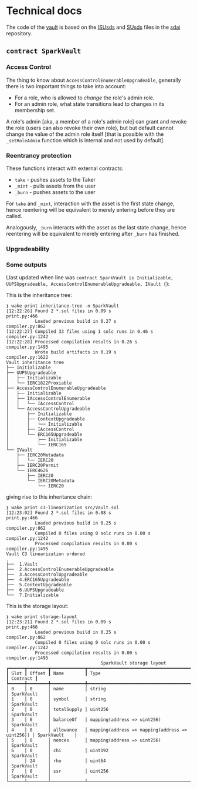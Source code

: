 # Technical docs

The code of the [vault](./src/Vault.sol) is based on the [ISUsds][ISUsds] and [SUsds][SUsds] files in the [sdai][sdai] repository.

[ISUsds]: https://github.com/sky-ecosystem/sdai/blob/dfc7f41cb7599afcb0f0eb1ddaadbf9dd4015dce/src/ISUsds.sol
[SUsds]: https://github.com/sky-ecosystem/sdai/blob/dfc7f41cb7599afcb0f0eb1ddaadbf9dd4015dce/src/SUsds.sol
[sdai]: https://github.com/sky-ecosystem/sdai

## `contract SparkVault`

### Access Control

The thing to know about `AccessControlEnumerableUpgradeable`, generally there is two important things to take into account:

* For a role, who is allowed to *change* the role's admin role.
* For an admin role, what state transitions lead to changes in its membership set.

A role's admin [aka, a member of a role's admin role] can grant and revoke the role (users can also revoke their own
role), but but default cannot change the value of the admin role itself [that is possible with the `_setRoleAdmin`
function which is internal and not used by default].

### Reentrancy protection

These functions interact with external contracts:

* `take` - pushes assets to the Taker
* `_mint` - pulls assets from the user
* `_burn` - pushes assets to the user

For `take` and `_mint`, interaction with the asset is the first state change, hence reentering will be equivalent to merely entering before they are called.

Analogously, `_burn` interacts with the asset as the last state change, hence reentering will be equivalent to merely entering after `_burn` has finished.

### Upgradeability

### Some outputs

Llast updated when line was `contract SparkVault is Initializable, UUPSUpgradeable, AccessControlEnumerableUpgradeable, IVault {`):

This is the inheritance tree:

```
❯ wake print inheritance-tree -n SparkVault
[12:22:26] Found 2 *.sol files in 0.09 s                                                 print.py:466
           Loaded previous build in 0.27 s                                            compiler.py:862
[12:22:27] Compiled 33 files using 1 solc runs in 0.46 s                             compiler.py:1242
[12:22:28] Processed compilation results in 0.26 s                                   compiler.py:1495
           Wrote build artifacts in 0.19 s                                           compiler.py:1622
Vault inheritance tree
├── Initializable
├── UUPSUpgradeable
│   ├── Initializable
│   └── IERC1822Proxiable
├── AccessControlEnumerableUpgradeable
│   ├── Initializable
│   ├── IAccessControlEnumerable
│   │   └── IAccessControl
│   └── AccessControlUpgradeable
│       ├── Initializable
│       ├── ContextUpgradeable
│       │   └── Initializable
│       ├── IAccessControl
│       └── ERC165Upgradeable
│           ├── Initializable
│           └── IERC165
└── IVault
    ├── IERC20Metadata
    │   └── IERC20
    ├── IERC20Permit
    └── IERC4626
        ├── IERC20
        └── IERC20Metadata
            └── IERC20
```

giving rise to this inheritance chain:

```
❯ wake print c3-linearization src/Vault.sol
[12:23:02] Found 2 *.sol files in 0.08 s                                                 print.py:466
           Loaded previous build in 0.25 s                                            compiler.py:862
           Compiled 0 files using 0 solc runs in 0.00 s                              compiler.py:1242
           Processed compilation results in 0.00 s                                   compiler.py:1495
Vault C3 linearization ordered
.
├──  1.Vault
├──  2.AccessControlEnumerableUpgradeable
├──  3.AccessControlUpgradeable
├──  4.ERC165Upgradeable
├──  5.ContextUpgradeable
├──  6.UUPSUpgradeable
└──  7.Initializable
```

This is the storage layout:

```
❯ wake print storage-layout
[12:23:21] Found 2 *.sol files in 0.09 s                                                 print.py:466
           Loaded previous build in 0.25 s                                            compiler.py:862
           Compiled 0 files using 0 solc runs in 0.00 s                              compiler.py:1242
           Processed compilation results in 0.00 s                                   compiler.py:1495
                                    SparkVault storage layout
┏━━━━━━┳━━━━━━━━┳━━━━━━━━━━━━━┳━━━━━━━━━━━━━━━━━━━━━━━━━━━━━━━━━━━━━━━━━━━━━━━━━┳━━━━━━━━━━┓
┃ Slot ┃ Offset ┃ Name        ┃ Type                                            ┃ Contract ┃
┡━━━━━━╇━━━━━━━━╇━━━━━━━━━━━━━╇━━━━━━━━━━━━━━━━━━━━━━━━━━━━━━━━━━━━━━━━━━━━━━━━━╇━━━━━━━━━━┩
│ 0    │ 0      │ name        │ string                                          │ SparkVault    │
│ 1    │ 0      │ symbol      │ string                                          │ SparkVault    │
│ 2    │ 0      │ totalSupply │ uint256                                         │ SparkVault    │
│ 3    │ 0      │ balanceOf   │ mapping(address => uint256)                     │ SparkVault    │
│ 4    │ 0      │ allowance   │ mapping(address => mapping(address => uint256)) │ SparkVault    │
│ 5    │ 0      │ nonces      │ mapping(address => uint256)                     │ SparkVault    │
│ 6    │ 0      │ chi         │ uint192                                         │ SparkVault    │
│      │ 24     │ rho         │ uint64                                          │ SparkVault    │
│ 7    │ 0      │ ssr         │ uint256                                         │ SparkVault    │
└──────┴────────┴─────────────┴─────────────────────────────────────────────────┴──────────┘
```


